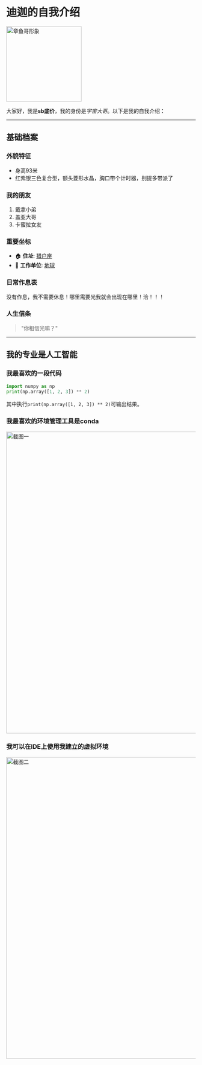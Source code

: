 # 迪迦的自我介绍

<img src="https://github.com/hbw-hl/refactored-sniffle/blob/main/image/ee1047e7e5b7a7fd994c771295608b4.jpg" width="200" alt="章鱼哥形象">

大家好，我是**sb底价**，我的身份是*宇宙大哥*。以下是我的自我介绍：

---

## 基础档案 

### 外貌特征 
- 身高93米
- 红紫银三色复合型，额头菱形水晶，胸口带个计时器，别提多带派了

### 我的朋友
1. 戴拿小弟
2. 盖亚大哥
3. 卡蜜拉女友

### 重要坐标
- 🏠 **住址**: [猎户座]([https://baike.baidu.com/item/%E6%AF%94%E5%A5%87%E5%A0%A1/8275168](https://www.bing.com/search?q=%E8%BF%AA%E8%BF%A6%E7%9A%84%E4%BD%8F%E5%9D%80&form=ANNTH1&refig=67dd2f2dd03c435a868dc0c78d36c376&pc=ASTS&adppc=EdgeStart)) 
- 🏢 **工作单位**: [地球]([https://baike.baidu.com/item/%E8%9F%B9%E5%A0%A1%E7%8E%8B/8043124](https://www.bing.com/search?q=%E8%BF%AA%E8%BF%A6%E7%9A%84%E4%BD%8F%E5%9D%80&form=ANNTH1&refig=67dd2f2dd03c435a868dc0c78d36c376&pc=ASTS&adppc=EdgeStart))

### 日常作息表
没有作息，我不需要休息！哪里需要光我就会出现在哪里！洽！！！

### 人生信条
> "你相信光嘛？"
---

## 我的专业是人工智能

### 我最喜欢的一段代码
```python
import numpy as np
print(np.array([1, 2, 3]) ** 2)
```
其中执行`print(np.array([1, 2, 3]) ** 2)`可输出结果。

### 我最喜欢的环境管理工具是conda
<img src="https://github.com/hbw-hl/refactored-sniffle/blob/main/image/ac2063a98707fe6a5045844c8055554.png" width="800" alt="截图一">

### 我可以在IDE上使用我建立的虚拟环境
<img src="https://github.com/hbw-hl/refactored-sniffle/blob/main/image/ae4a9df95b4e927c7e9f7059819089b.png" width="800" alt="截图二">
